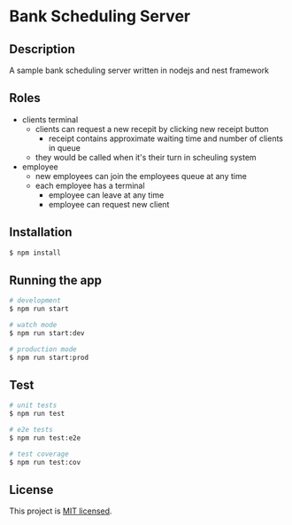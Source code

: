 # Bank Scheduling Server

## Description

A sample bank scheduling server written in nodejs and nest framework

## Roles

- clients terminal
  - clients can request a new recepit by clicking new receipt button
    - receipt contains approximate waiting time and number of clients in queue
  - they would be called when it's their turn in scheuling system
- employee
  - new employees can join the employees queue at any time
  - each employee has a terminal
    - employee can leave at any time
    - employee can request new client


## Installation

```bash
$ npm install
```

## Running the app

```bash
# development
$ npm run start

# watch mode
$ npm run start:dev

# production mode
$ npm run start:prod
```

## Test

```bash
# unit tests
$ npm run test

# e2e tests
$ npm run test:e2e

# test coverage
$ npm run test:cov
```

## License

This project is [MIT licensed](LICENSE).
